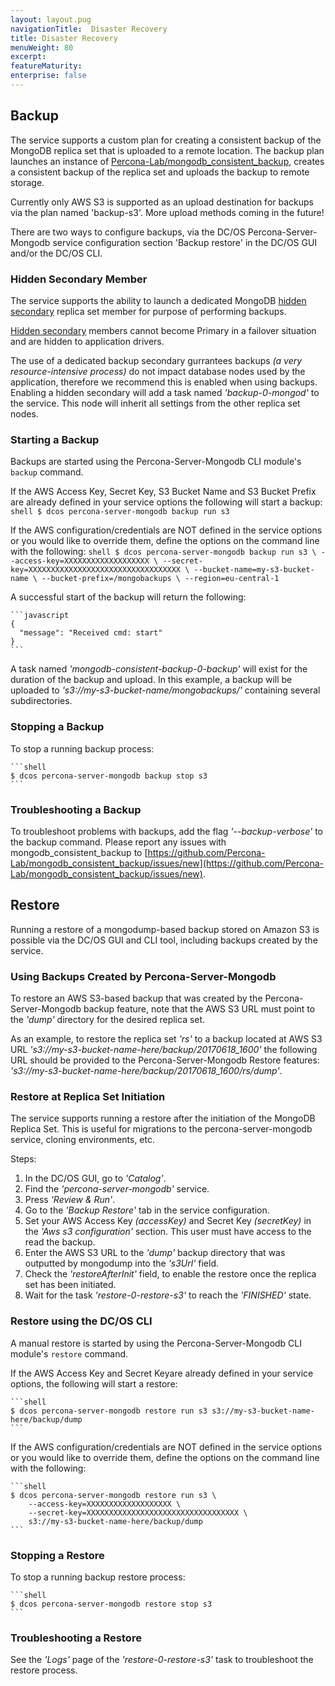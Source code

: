 ```yaml
---
layout: layout.pug
navigationTitle:  Disaster Recovery
title: Disaster Recovery
menuWeight: 80
excerpt:
featureMaturity:
enterprise: false
---
```


## Backup

The service supports a custom plan for creating a consistent backup of the MongoDB replica set that is uploaded to a remote location. The backup plan launches an instance of [Percona-Lab/mongodb_consistent_backup](https://github.com/Percona-Lab/mongodb_consistent_backup), creates a consistent backup of the replica set and uploads the backup to remote storage.

Currently only AWS S3 is supported as an upload destination for backups via the plan named 'backup-s3'. More upload methods coming in the future!

There are two ways to configure backups, via the DC/OS Percona-Server-Mongodb service configuration section 'Backup restore' in the DC/OS GUI and/or the DC/OS CLI.

### Hidden Secondary Member
The service supports the ability to launch a dedicated MongoDB [hidden secondary](https://docs.mongodb.com/manual/core/replica-set-hidden-member/) replica set member for purpose of performing backups.

[Hidden secondary](https://docs.mongodb.com/manual/core/replica-set-hidden-member/) members cannot become Primary in a failover situation and are hidden to application drivers.

The use of a dedicated backup secondary gurrantees backups *(a very resource-intensive process)* do not impact database nodes used by the application, therefore we recommend this is enabled when using backups. Enabling a hidden secondary will add a task named *'backup-0-mongod'* to the service. This node will inherit all settings from the other replica set nodes.

### Starting a Backup

Backups are started using the Percona-Server-Mongodb CLI module's `backup` command.

If the AWS Access Key, Secret Key, S3 Bucket Name and S3 Bucket Prefix are already defined in your service options the following will start a backup:
    ```shell
    $ dcos percona-server-mongodb backup run s3
    ```

If the AWS configuration/credentials are NOT defined in the service options or you would like to override them, define the options on the command line with the following:
    ```shell
    $ dcos percona-server-mongodb backup run s3 \
        --access-key=XXXXXXXXXXXXXXXXXXX \
        --secret-key=XXXXXXXXXXXXXXXXXXXXXXXXXXXXXXXXXX \
        --bucket-name=my-s3-bucket-name \
        --bucket-prefix=/mongobackups \
        --region=eu-central-1
    ```

A successful start of the backup will return the following:

    ```javascript
    {
      "message": "Received cmd: start"
    }
    ```

A task named *'mongodb-consistent-backup-0-backup'* will exist for the duration of the backup and upload. In this example, a backup will be uploaded to *'s3://my-s3-bucket-name/mongobackups/<DATE>'* containing several subdirectories.

### Stopping a Backup

To stop a running backup process:

    ```shell
    $ dcos percona-server-mongodb backup stop s3
    ```

### Troubleshooting a Backup

To troubleshoot problems with backups, add the flag *'--backup-verbose'* to the backup command. Please report any issues with mongodb_consistent_backup to [https://github.com/Percona-Lab/mongodb_consistent_backup/issues/new](https://github.com/Percona-Lab/mongodb_consistent_backup/issues/new).

## Restore

Running a restore of a mongodump-based backup stored on Amazon S3 is possible via the DC/OS GUI and CLI tool, including backups created by the service.

### Using Backups Created by Percona-Server-Mongodb

To restore an AWS S3-based backup that was created by the Percona-Server-Mongodb backup feature, note that the AWS S3 URL must point to the *'dump'* directory for the desired replica set.

As an example, to restore the replica set *'rs'* to a backup located at AWS S3 URL *'s3://my-s3-bucket-name-here/backup/20170618_1600'* the following URL should be provided to the Percona-Server-Mongodb Restore features: *'s3://my-s3-bucket-name-here/backup/20170618_1600/rs/dump'*.

### Restore at Replica Set Initiation

The service supports running a restore after the initiation of the MongoDB Replica Set. This is useful for migrations to the percona-server-mongodb service, cloning environments, etc.

Steps:
1. In the DC/OS GUI, go to *'Catalog'*.
1. Find the *'percona-server-mongodb'* service.
1. Press *'Review & Run'*.
1. Go to the *'Backup Restore'* tab in the service configuration. 
1. Set your AWS Access Key *(accessKey)* and Secret Key *(secretKey)* in the *'Aws s3 configuration'* section. This user must have access to the read the backup.
1. Enter the AWS S3 URL to the *'dump'* backup directory that was outputted by mongodump into the *'s3Url'* field.
1. Check the *'restoreAfterInit'* field, to enable the restore once the replica set has been initiated.
1. Wait for the task *'restore-0-restore-s3'* to reach the *'FINISHED'* state.

### Restore using the DC/OS CLI

A manual restore is started by using the Percona-Server-Mongodb CLI module's `restore` command.

If the AWS Access Key and Secret Keyare already defined in your service options, the following will start a restore:

    ```shell
    $ dcos percona-server-mongodb restore run s3 s3://my-s3-bucket-name-here/backup/dump
    ```

If the AWS configuration/credentials are NOT defined in the service options or you would like to override them, define the options on the command line with the following:

    ```shell
    $ dcos percona-server-mongodb restore run s3 \
        --access-key=XXXXXXXXXXXXXXXXXXX \
        --secret-key=XXXXXXXXXXXXXXXXXXXXXXXXXXXXXXXXXX \
        s3://my-s3-bucket-name-here/backup/dump
    ```

### Stopping a Restore

To stop a running backup restore process:

    ```shell
    $ dcos percona-server-mongodb restore stop s3
    ```

### Troubleshooting a Restore 

See the *'Logs'* page of the *'restore-0-restore-s3'* task to troubleshoot the restore process.

